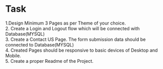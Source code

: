 # Task<br>
1.Design Minimum 3 Pages as per Theme of your choice.
<br>
2. Create a Login and Logout flow which will be connected with Database(MYSQL)
<br>
3. Create a Contact US Page. The form submission data should be connected to Database(MYSQL)
<br>
4. Created Pages should be responsive to basic devices of Desktop and Mobile.
<br>
5. Create a proper Readme of the Project.
